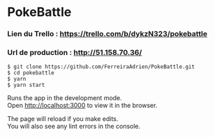 # PokeBattle

### Lien du Trello : https://trello.com/b/dykzN323/pokebattle

### Url de production : http://51.158.70.36/

```
$ git clone https://github.com/FerreiraAdrien/PokeBattle.git
$ cd pokebattle
$ yarn
$ yarn start
```

Runs the app in the development mode.<br />
Open [http://localhost:3000](http://localhost:3000) to view it in the browser.

The page will reload if you make edits.<br />
You will also see any lint errors in the console.

